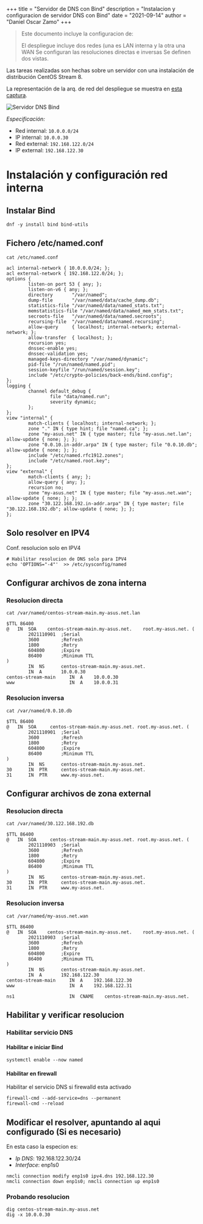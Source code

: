 +++
title = "Servidor de DNS con Bind"
description = "Instalacion y configuracion de servidor DNS con Bind"
date = "2021-09-14"
author = "Daniel Oscar Zamo"
+++

> Este documento incluye la configuracion de:
>
> El despliegue incluye dos redes (una es LAN interna y la otra una WAN
> Se configuran las resoluciones directas e inversas
> Se definen dos vistas.

Las tareas realizadas son hechas sobre un servidor con una instalación de distribución CentOS Stream 8.

La representación de la arq. de red del despliegue se muestra en [esta captura][server.dns.bind].

![Servidor DNS Bind][server.dns.bind]

[server.dns.bind]: /images/server.dns.bind.png "Arq. inicial - serv. DNS bind, c/2 interface sobre redes diferentes"

_Especificación:_

- Red internal: `10.0.0.0/24`
- IP internal: `10.0.0.30`
- Red external: `192.168.122.0/24`
- IP external: `192.168.122.30`

# Instalación y configuración red interna

## Instalar Bind

```
dnf -y install bind bind-utils
```

## Fichero /etc/named.conf

```
cat /etc/named.conf

acl internal-network { 10.0.0.0/24; };
acl external-network { 192.168.122.0/24; };
options {
        listen-on port 53 { any; };
        listen-on-v6 { any; };
        directory       "/var/named";
        dump-file       "/var/named/data/cache_dump.db";
        statistics-file "/var/named/data/named_stats.txt";
        memstatistics-file "/var/named/data/named_mem_stats.txt";
        secroots-file   "/var/named/data/named.secroots";
        recursing-file  "/var/named/data/named.recursing";
        allow-query     { localhost; internal-network; external-network; };
        allow-transfer  { localhost; };
        recursion yes;
        dnssec-enable yes;
        dnssec-validation yes;
        managed-keys-directory "/var/named/dynamic";
        pid-file "/run/named/named.pid";
        session-keyfile "/run/named/session.key";
        include "/etc/crypto-policies/back-ends/bind.config";
};
logging {
        channel default_debug {
                file "data/named.run";
                severity dynamic;
        };
};
view "internal" {
        match-clients { localhost; internal-network; };
        zone "." IN { type hint; file "named.ca"; };
        zone "my-asus.net" IN { type master; file "my-asus.net.lan"; allow-update { none; }; };
        zone "0.0.10.in-addr.arpa" IN { type master; file "0.0.10.db"; allow-update { none; }; };
        include "/etc/named.rfc1912.zones";
        include "/etc/named.root.key";
};
view "external" {
        match-clients { any; };
        allow-query { any; };
        recursion no;
        zone "my-asus.net" IN { type master; file "my-asus.net.wan"; allow-update { none; }; };
        zone "30.122.168.192.in-addr.arpa" IN { type master; file "30.122.168.192.db"; allow-update { none; }; };
};
```

## Solo resolver en IPV4

Conf. resolucion solo en IPV4

```
# Habilitar resolucion de DNS solo para IPV4
echo 'OPTIONS="-4"'  >> /etc/sysconfig/named
```

## Configurar archivos de zona interna

### Resolucion directa

```
cat /var/named/centos-stream-main.my-asus.net.lan

$TTL 86400
@   IN  SOA    centos-stream-main.my-asus.net.    root.my-asus.net. (
        2021110901  ;Serial
        3600        ;Refresh
        1800        ;Retry
        604800      ;Expire
        86400       ;Minimum TTL
)
        IN  NS      centos-stream-main.my-asus.net.
        IN  A       10.0.0.30
centos-stream-main     IN  A    10.0.0.30
www                    IN  A    10.0.0.31
```

### Resolucion inversa

```
cat /var/named/0.0.10.db

$TTL 86400
@   IN  SOA     centos-stream-main.my-asus.net. root.my-asus.net. (
        2021110901  ;Serial
        3600        ;Refresh
        1800        ;Retry
        604800      ;Expire
        86400       ;Minimum TTL
)
        IN  NS      centos-stream-main.my-asus.net.
30      IN  PTR     centos-stream-main.my-asus.net.
31      IN  PTR     www.my-asus.net.
```

## Configurar archivos de zona external

### Resolucion directa

```
cat /var/named/30.122.168.192.db

$TTL 86400
@   IN  SOA     centos-stream-main.my-asus.net. root.my-asus.net. (
        2021110903  ;Serial
        3600        ;Refresh
        1800        ;Retry
        604800      ;Expire
        86400       ;Minimum TTL
)
        IN  NS      centos-stream-main.my-asus.net.
30      IN  PTR     centos-stream-main.my-asus.net.
31      IN  PTR     www.my-asus.net.
```

### Resolucion inversa

```
cat /var/named/my-asus.net.wan

$TTL 86400
@   IN  SOA    centos-stream-main.my-asus.net.    root.my-asus.net. (
        2021110903  ;Serial
        3600        ;Refresh
        1800        ;Retry
        604800      ;Expire
        86400       ;Minimum TTL
)
        IN  NS      centos-stream-main.my-asus.net.
        IN  A       192.168.122.30
centos-stream-main     IN  A    192.168.122.30
www                    IN  A    192.168.122.31

ns1                    IN  CNAME    centos-stream-main.my-asus.net.
```

## Habilitar y verificar resolucion

### Habilitar servicio DNS

#### Habilitar e iniciar Bind

```
systemctl enable --now named
```

#### Habilitar en firewall

Habilitar el servicio DNS si firewalld esta activado

```
firewall-cmd --add-service=dns --permanent
firewall-cmd --reload
```

## Modificar el resolver, apuntando al aqui configurado (Si es necesario)

En esta caso la especion es:

- _Ip DNS_: 192.168.122.30/24
- _Interface_: enp1s0

```
nmcli connection modify enp1s0 ipv4.dns 192.168.122.30
nmcli connection down enp1s0; nmcli connection up enp1s0
```

### Probando resolucion

```
dig centos-stream-main.my-asus.net
dig -x 10.0.0.30
```
